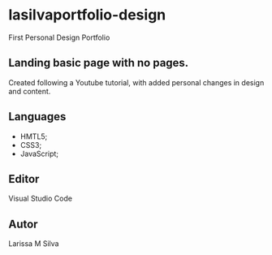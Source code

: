 # lasilvaportfolio-design
First Personal Design Portfolio


## Landing basic page with no pages.
Created following a Youtube tutorial, with added personal changes in design and content.

## Languages

- HMTL5;
- CSS3;
- JavaScript;

## Editor

Visual Studio Code

## Autor

Larissa M Silva 
